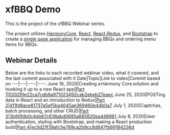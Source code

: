 # xfBBQ Demo
This is the project of the xfBBQ Webinar series.

The project utilizes [HarmonyCore](https://github.com/Synergex/HarmonyCore), [React](https://reactjs.org/), [React-Redux](https://react-redux.js.org/), and [Bootstrap](https://getbootstrap.com/) to create a [single page application](https://en.wikipedia.org/wiki/Single-page_application) for managing BBQs and ordering menu items for BBQs.

## Webinar Details
Below are the links to each recorded webinar video, what it covered, and the last commit associated with it
Date|Topic|Link to video|Commit based on
---|---|:---:|:---:
June 18, 2020|Creating a Harmony Core solution and hooking it up to a new React app|[Part 1](https://www.youtube.com/watch?v=AkfApG4aS0o)|[0202f0e22ca7cdb9a971023492cab2ebeb27eaec](https://github.com/theplasmastorm/xfbbqDemo/tree/0202f0e22ca7cdb9a971023492cab2ebeb27eaec)
June 25, 2020|POSTing data in React and an introduction to Redux|[Part 2](https://www.youtube.com/watch?v=K1ma6TL0S_Q)|[d11fd8ace81737a5ef5ba4645ae369460e44b0a7](https://github.com/theplasmastorm/xfbbqDemo/tree/d11fd8ace81737a5ef5ba4645ae369460e44b0a7)
July 1, 2020|Captchas, batch processing, and other CRUD|[Part 3](https://www.youtube.com/watch?v=qI7iGLvj8XU)|[3b90fdb0c4de67c636abd0685a685820ea448961](https://github.com/theplasmastorm/xfbbqDemo/tree/3b90fdb0c4de67c636abd0685a685820ea448961)
July 8, 2020|User authentication, styling with Bootstrap, and making a React production build|[Part 4](https://www.youtube.com/watch?v=nHJb0CjkIQ0&t=2297s)|[ec0d21f39afc5e789ca2b9cc8d647fb69184236d](https://github.com/theplasmastorm/xfbbqDemo/tree/ec0d21f39afc5e789ca2b9cc8d647fb69184236d)

